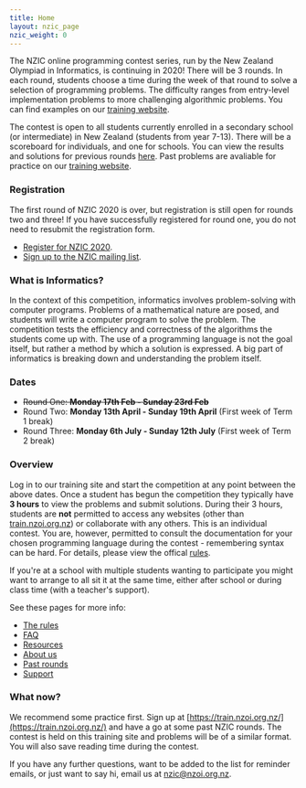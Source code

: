 ```yaml
---
title: Home
layout: nzic_page
nzic_weight: 0
---
```


The NZIC online programming contest series, run by the New Zealand Olympiad in Informatics, is continuing in 2020! There will be 3 rounds. In each round, students choose a time during the week of that round to solve a selection of programming problems. The difficulty ranges from entry-level implementation problems to more challenging algorithmic problems. You can find examples on our [training website](https://train.nzoi.org.nz/).

The contest is open to all students currently enrolled in a secondary school (or intermediate) in New Zealand (students from year 7-13). There will be a scoreboard for individuals, and one for schools. You can view the results and solutions for previous rounds [here](past). Past problems are avaliable for practice on our [training website](https://train.nzoi.org.nz/).

### Registration

The first round of NZIC 2020 is over, but registration is still open for rounds two and three! If you have successfully registered for round one, you do not need to resubmit the registration form.

- [Register for NZIC 2020](https://forms.gle/9DCjAEobwcRNvNHEA).
- [Sign up to the NZIC mailing list](https://forms.gle/ffK59FdJ5DLmBHgYA).

### What is Informatics?

In the context of this competition, informatics involves problem-solving with computer programs. Problems of a mathematical nature are posed, and students will write a computer program to solve the problem. The competition tests the efficiency and correctness of the algorithms the students come up with. The use of a programming language is not the goal itself, but rather a method by which a solution is expressed. A big part of informatics is breaking down and understanding the problem itself.

### Dates

* <strike>Round One: **Monday 17th Feb - Sunday 23rd Feb**</strike>
* Round Two: **Monday 13th April - Sunday 19th April** (First week of Term 1 break)
* Round Three: **Monday 6th July - Sunday 12th July** (First week of Term 2 break)

### Overview

Log in to our training site and start the competition at any point between the above dates. Once a student has begun the competition they typically have **3 hours** to view the problems and submit solutions. During their 3 hours, students are **not** permitted to access any websites (other than [train.nzoi.org.nz](train.nzoi.org.nz)) or collaborate with any others. This is an individual contest. You are, however, permitted to consult the documentation for your chosen programming language during the contest - remembering syntax can be hard. For details, please view the offical [rules](rules).

If you're at a school with multiple students wanting to participate you might want to arrange to all sit it at the same time, either after school or during class time (with a teacher's support).

See these pages for more info:

- [The rules](rules/)
- [FAQ](faq/)
- [Resources](resources/)
- [About us](about/)
- [Past rounds](past/)
- [Support](support/)

### What now?

We recommend some practice first. Sign up at [https://train.nzoi.org.nz/](https://train.nzoi.org.nz/) and have a go at some past NZIC rounds. The contest is held on this training site and problems will be of a similar format. You will also save reading time during the contest.

If you have any further questions, want to be added to the list for reminder emails, or just want to say hi, email us at [nzic@nzoi.org.nz](mailto:nzic@nzoi.org.nz).
